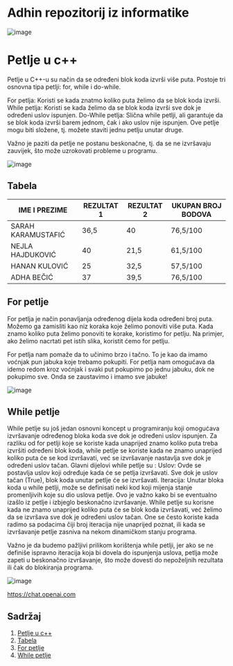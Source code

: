 # Adhin repozitorij iz informatike
![image](https://github.com/adhabecicka/adha_informatika/assets/169199775/8116f319-4d31-4523-9f2e-bc74290ca9f4)

# Petlje u c++
Petlje u C++-u su način da se određeni blok koda izvrši više puta. Postoje tri osnovna tipa petlji: for, while i do-while.

For petlja: Koristi se kada znatmo koliko puta želimo da se blok koda izvrši.
While petlja: Koristi se kada želimo da se blok koda izvrši sve dok je određeni uslov ispunjen.
Do-While petlja: Slična while petlji, ali garantuje da se blok koda izvrši barem jednom, čak i ako uslov nije ispunjen.
Ove petlje mogu biti složene, tj. možete staviti jednu petlju unutar druge.

Važno je paziti da petlje ne postanu beskonačne, tj. da se ne izvršavaju zauvijek, što može uzrokovati probleme u programu.

![image](https://github.com/adhabecicka/adha_informatika/assets/169199775/62b9bee1-5cbe-4139-bdcc-5b7c244c3f57)

## Tabela 
| IME I PREZIME     | REZULTAT 1 | REZULTAT 2 | UKUPAN BROJ BODOVA | 
|-------------------|------------|------------|--------------------|
|SARAH KARAMUSTAFIĆ |    36,5    |     40     |       76,5/100     |
|NEJLA HAJDUKOVIĆ   |     40     |     21,5   |       61,5/100     |
|HANAN KULOVIĆ      |     25     |     32,5   |       57,5/100     |
|ADHA BEČIĆ         |     37     |     39,5   |       76,5/100     |


## For petlje
For petlja je način ponavljanja određenog dijela koda određeni broj puta. Možemo ga zamisliti kao niz koraka koje želimo ponoviti više puta.
Kada znamo koliko puta želimo ponoviti te korake, koristimo for petlju. Na primjer, ako želimo nacrtati pet istih slika, koristit ćemo for petlju.

For petlja nam pomaže da to učinimo brzo i tačno. To je kao da imamo voćnjak pun jabuka koje trebamo pokupiti. For petlja nam omogućava da idemo redom kroz voćnjak i svaki put pokupimo po jednu jabuku, dok ne pokupimo sve. Onda se zaustavimo i imamo sve jabuke!

![image](https://github.com/adhabecicka/adha_informatika/assets/169199775/83ccff34-920c-4d20-932b-204ca79428e2)

## While petlje

While petlje su još jedan osnovni koncept u programiranju koji omogućava izvršavanje određenog bloka koda sve dok je određeni uslov ispunjen. Za razliku od for petlji koje se koriste kada unaprijed znamo koliko puta treba izvršiti određeni blok koda, while petlje se koriste kada ne znamo unaprijed koliko puta će se kod izvršavati, već se izvršavanje nastavlja sve dok je određeni uslov tačan.
Glavni dijelovi while petlje su :
Uslov: Ovde se postavlja uslov koji određuje kada će se petlja izvršavati. Sve dok je uslov tačan (True), blok koda unutar petlje će se izvršavati.
Iteracija: Unutar bloka koda u while petlji, može se definisati neki kod koji mijenja stanje promenljivih koje su dio uslova petlje. Ovo je važno kako bi se eventualno izašlo iz petlje i izbjeglo beskonačno izvršavanje.
While petlje su korisne kada ne znamo unaprijed koliko puta će se blok koda izvršavati, već želimo da se izvršava sve dok je određeni uslov tačan. One se često koriste kada radimo sa podacima čiji broj iteracija nije unaprijed poznat, ili kada se izvršavanje petlje zasniva na nekom dinamičkom stanju programa.

Važno je da budemo pažljivi prilikom korištenja while petlji, jer ako se ne definiše ispravno iteracija koja bi dovela do ispunjenja uslova, petlja može zapeti u beskonačno izvršavanje, što može dovesti do nepoželjnih rezultata ili čak do blokiranja programa.

![image](https://github.com/adhabecicka/adha_informatika/assets/169199775/a56b45a2-f632-480a-9dc6-ac4d62aef182)


https://chat.openai.com



## Sadržaj
1. [Petlje u c++](#Petlje-u-c++)
2. [Tabela](#Tabela)
3. [For petlje](#For-petlje)
4. [While petlje](#While-petlje)






